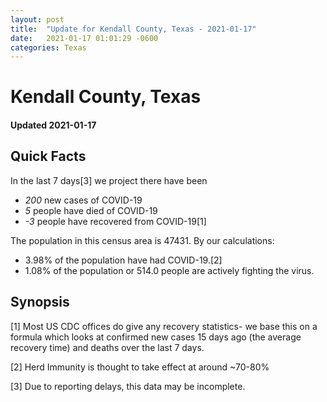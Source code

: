 ```yaml
---
layout: post
title:  "Update for Kendall County, Texas - 2021-01-17"
date:   2021-01-17 01:01:29 -0600
categories: Texas
---
```


# Kendall County, Texas
#### Updated 2021-01-17

## Quick Facts

In the last 7 days[3] we project there have been
- *200* new cases of COVID-19
- *5* people have died of COVID-19
- *-3* people have recovered from COVID-19[1]

The population in this census area is 47431. By our calculations:
- 3.98% of the population have had COVID-19.[2]
- 1.08% of the population or 514.0 people are actively fighting the virus.

## Synopsis




[1] Most US CDC offices do give any recovery statistics- we base this on a formula which looks at confirmed new cases
15 days ago (the average recovery time) and deaths over the last 7 days.

[2] Herd Immunity is thought to take effect at around ~70-80%

[3] Due to reporting delays, this data may be incomplete.
 
    